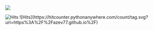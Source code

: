 ### <!-- Hi there 👋 -->

<!--
Count Github profile views
https://github.com/antonkomarev/github-profile-views-counter
-->

![](https://komarev.com/ghpvc/?username=azev77)


<!--
Count AZ website views

-->
<img src="https://hitcounter.pythonanywhere.com/count/tag.svg?url=https%3A%2F%2Fazev77.github.io%2F" alt="Hits">
![Hits](https://hitcounter.pythonanywhere.com/count/tag.svg?url=https%3A%2F%2Fazev77.github.io%2F)

<!--
let targetUrl = 'https://azev77.github.io/';
let query = '?url=' + encodeURIComponent(targetUrl);
let xmlHttp = new XMLHttpRequest();
xmlHttp.withCredentials = true;
xmlHttp.open('GET', 'https://hitcounter.pythonanywhere.com/nocount' + query, false);
xmlHttp.send(null);
count = xmlHttp.responseText;
-->





<!--
**azev77/azev77** is a ✨ _special_ ✨ repository because its `README.md` (this file) appears on your GitHub profile.

Here are some ideas to get you started:

- 🔭 I’m currently working on ...
- 🌱 I’m currently learning ...
- 👯 I’m looking to collaborate on ...
- 🤔 I’m looking for help with ...
- 💬 Ask me about ...
- 📫 How to reach me: ...
- 😄 Pronouns: ...
- ⚡ Fun fact: ...
-->
